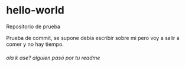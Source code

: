 # hello-world
Repositorio de prueba

Prueba de commit, se supone debía escribir sobre mi pero voy a salir a comer y no hay tiempo.

###### ola k ase? alguien pasó por tu readme
